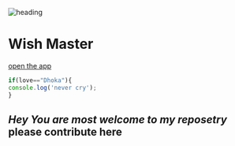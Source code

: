 ![heading](https://source.unsplash.com/1600x900/?programming,coding)
# Wish Master
[open the app](http://festivewish.herokuapp.com "open it")
```JavaScript
if(love=="Dhoka"){
console.log('never cry');
}
```
_Hey You are most welcome to my reposetry_
please contribute here
---
